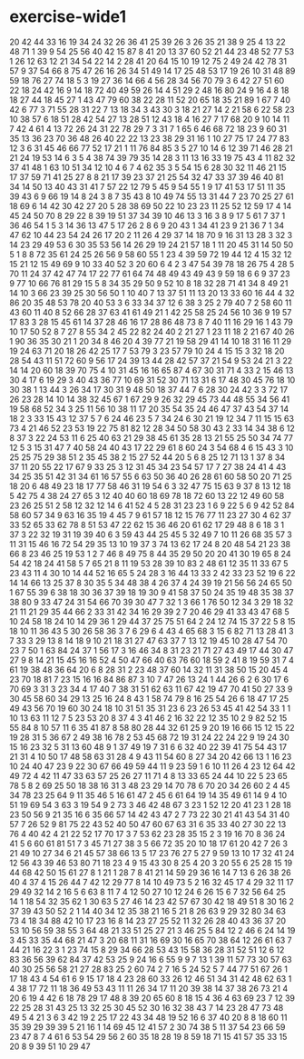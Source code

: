 # exercise-wide1
20
42
44
33
16
19
34
24
32
26
36
41
25
39
26
3
26
35
21
38
9
25
4
13
22
48
71
1
39
9
54
25
56
40
42
15
87
8
41
20
13
37
60
52
21
44
23
48
52
77
53
1
26
12
63
12
21
34
54
22
14
2
28
41
20
64
15
10
19
12
75
2
49
24
42
78
31
57
9
37
54
66
8
75
47
26
16
26
34
51
49
14
17
25
48
53
17
19
26
10
31
48
89
59
18
76
27
74
18
5
3
19
27
36
14
66
4
56
28
34
56
70
79
3
6
42
27
51
60
22
18
24
42
16
9
14
18
72
40
49
59
26
14
4
51
29
2
48
16
80
24
9
16
4
8
18
18
27
44
18
45
27
1
43
47
79
60
38
22
28
11
52
20
65
18
35
21
89
1
67
7
40
42
6
77
3
71
55
28
31
22
7
13
18
34
3
43
30
3
18
21
27
14
2
21
58
6
22
58
23
10
38
57
6
18
51
28
42
54
27
13
28
51
12
43
18
4
16
27
7
17
68
20
9
10
14
11
7
42
4
61
4
13
72
26
24
31
22
78
29
7
3
31
7
1
65
6
46
68
72
18
23
9
60
31
35
13
36
23
70
36
48
26
40
22
22
13
23
38
29
31
16
1
10
27
75
17
24
77
83
12
3
6
31
45
46
66
77
52
17
21
1
11
76
84
85
3
5
27
10
14
6
12
39
71
46
28
21
21
24
19
53
14
6
3
5
4
38
74
39
79
35
14
28
3
11
13
16
33
19
75
43
4
11
82
32
37
41
48
1
63
10
51
34
12
10
4
6
7
4
62
35
3
5
54
15
6
28
30
32
11
46
21
15
17
37
59
71
41
25
27
8
8
21
17
39
23
37
21
25
54
32
47
33
37
39
46
40
81
34
14
50
13
40
43
31
41
7
57
22
12
79
5
45
9
54
55
1
9
17
41
53
17
51
11
35
39
43
6
9
66
19
14
8
24
3
8
7
35
43
8
10
49
74
55
13
31
44
7
23
70
25
27
61
18
69
6
14
42
30
42
27
20
5
28
38
69
50
22
10
23
23
11
25
52
12
59
17
4
14
45
24
50
70
8
29
22
8
39
19
51
37
34
39
10
46
13
3
16
3
8
9
17
5
61
7
37
1
36
46
54
1
5
3
14
36
13
47
5
17
26
2
8
6
9
20
43
1
34
41
23
9
21
36
7
1
34
47
62
10
44
23
54
24
26
17
20
2
11
26
4
29
37
14
18
70
9
16
31
13
28
3
32
3
14
23
29
49
53
6
30
35
53
56
14
26
29
19
24
21
57
18
1
11
20
45
31
14
50
50
5
1
8
8
72
35
61
24
25
26
56
9
58
60
55
1
23
4
39
59
72
19
44
12
4
15
32
12
15
21
12
15
49
69
9
10
33
40
52
3
20
60
6
4
2
3
47
54
39
78
18
26
75
4
28
5
70
11
24
37
42
47
74
17
22
77
61
64
74
48
49
43
49
43
9
59
18
6
6
9
37
23
9
77
10
66
76
81
29
15
5
8
34
35
29
50
9
52
10
8
18
32
28
71
41
34
8
49
21
14
10
3
66
23
39
25
30
56
50
1
10
40
7
13
37
51
11
13
20
13
33
60
16
44
4
32
86
20
35
48
53
78
20
40
53
3
6
33
34
37
12
6
38
3
25
2
79
40
7
2
58
60
11
43
60
11
40
8
52
66
28
37
63
41
61
49
21
1
42
25
58
25
24
56
10
36
9
19
57
17
83
3
28
15
45
61
14
37
28
46
16
17
28
86
48
73
8
7
40
11
16
29
16
1
43
79
10
17
50
52
8
7
27
8
55
34
2
45
22
82
24
40
2
21
27
1
23
11
18
2
21
67
40
26
1
90
36
35
30
21
1
20
34
8
46
20
4
39
77
21
19
58
29
41
14
10
18
31
16
11
29
19
24
63
71
20
18
26
42
25
17
7
53
79
3
23
57
79
10
24
4
15
15
3
32
18
20
28
54
43
11
51
72
60
9
56
17
24
39
13
44
28
42
57
37
21
54
9
53
24
21
3
22
14
14
20
60
18
39
70
75
4
10
31
45
16
16
65
87
4
67
30
31
71
4
33
2
15
46
13
30
4
17
6
19
29
3
40
43
36
77
10
69
31
52
30
71
13
31
6
17
48
30
45
76
18
10
30
38
1
13
44
3
26
34
17
30
31
9
48
50
18
37
44
7
6
28
30
24
42
3
3
72
17
26
23
28
14
10
14
38
32
45
67
1
67
29
9
26
32
29
45
73
44
48
55
34
56
41
19
58
68
52
34
3
25
11
56
10
38
11
17
20
35
54
35
24
46
47
37
43
54
37
14
18
2
3
33
15
43
12
37
5
7
6
24
46
23
5
7
34
24
6
30
21
19
12
34
7
11
15
15
63
73
4
21
46
52
23
53
19
22
75
81
82
12
28
34
50
58
30
43
2
33
14
34
38
6
12
8
37
3
22
24
53
11
6
25
40
63
21
29
38
45
61
35
28
13
21
55
25
50
34
74
77
12
5
3
15
31
47
7
40
58
24
40
43
17
22
29
61
8
60
24
3
54
68
4
6
15
43
3
10
25
25
75
29
38
51
2
35
45
38
2
15
27
52
44
20
5
6
8
25
12
71
13
1
37
8
34
37
11
20
55
22
17
67
9
33
25
3
12
31
45
34
23
54
57
17
7
27
38
24
41
4
43
34
25
35
51
42
31
34
61
16
57
55
6
63
50
36
40
26
28
61
60
58
50
20
71
25
18
20
6
48
49
23
18
17
77
58
46
31
19
54
6
3
32
47
75
15
63
9
37
8
13
12
18
5
42
75
4
38
24
27
65
3
12
40
40
60
18
69
78
18
72
60
13
22
12
49
60
58
23
26
25
51
2
58
12
32
12
14
6
41
52
4
5
28
31
23
23
1
6
9
22
5
6
9
42
52
84
58
60
57
34
9
63
16
35
19
4
45
7
9
61
57
18
12
15
76
77
11
23
27
30
4
62
37
33
52
65
33
62
78
8
51
53
47
22
62
15
36
46
20
61
62
17
29
48
8
6
18
3
1
37
3
22
32
19
31
19
39
40
6
3
59
43
44
25
45
5
32
49
7
10
11
26
68
35
57
3
11
31
15
46
16
72
54
29
35
13
10
19
37
3
74
13
62
17
24
8
20
48
54
21
23
38
66
8
23
46
25
19
53
1
2
7
46
8
49
75
8
44
35
29
50
20
20
41
30
19
65
8
24
54
42
18
24
41
58
5
7
65
21
8
11
19
53
28
39
10
83
2
48
61
12
35
11
33
67
5
23
43
11
4
30
10
14
44
52
16
65
5
24
28
3
16
44
13
33
2
42
33
23
52
19
6
22
14
14
66
13
25
37
8
30
35
5
34
48
38
4
26
37
4
24
39
19
21
56
56
24
65
50
1
67
55
39
6
38
18
30
36
37
39
18
19
30
9
41
58
37
50
24
35
19
48
35
38
37
38
80
9
33
47
24
31
54
66
70
39
30
47
7
32
1
3
66
1
76
50
12
34
3
29
18
32
21
11
21
29
35
44
66
2
33
31
42
34
16
29
39
2
7
20
46
29
41
33
43
47
68
5
10
24
58
18
24
10
14
29
36
1
29
44
37
25
75
51
64
2
24
12
74
15
37
22
5
8
15
18
10
11
36
43
5
30
26
58
36
3
7
6
29
6
4
43
4
65
68
3
15
6
82
71
13
28
41
3
7
33
3
29
13
8
14
18
9
10
21
18
31
27
47
63
37
7
13
12
19
45
10
28
47
54
70
23
7
50
1
63
84
24
37
1
56
17
3
16
46
34
8
31
23
21
71
27
43
49
17
44
30
47
27
9
8
14
21
15
45
16
16
52
4
50
47
66
40
63
76
60
18
59
2
41
8
19
59
31
7
4
61
19
38
48
36
64
20
6
8
28
31
2
23
48
37
60
14
32
11
31
38
50
15
20
45
4
23
70
18
81
7
23
15
16
16
84
86
87
3
10
7
47
26
13
24
1
44
26
6
2
6
30
17
6
70
69
3
31
3
23
34
4
17
40
7
38
31
51
62
63
11
67
42
19
47
70
41
50
27
33
9
30
45
58
60
34
29
13
25
16
24
8
43
1
58
74
79
8
16
25
54
26
6
18
47
17
25
49
43
56
70
19
60
30
24
18
10
31
51
35
31
23
6
23
26
53
45
41
42
54
33
1
1
10
13
63
11
12
7
5
23
53
20
8
37
4
3
41
46
2
16
32
22
12
35
10
2
9
82
52
15
55
84
8
10
57
11
6
35
41
87
8
58
80
28
44
32
61
25
9
20
19
16
66
15
12
15
22
19
28
31
5
36
67
2
49
38
16
78
2
53
45
68
72
19
31
24
22
24
22
9
19
24
30
15
16
23
32
5
31
13
60
48
9
1
37
49
19
7
31
6
6
32
40
22
39
41
75
54
43
17
21
31
4
10
50
17
48
58
63
31
28
4
9
43
11
54
60
8
27
34
20
42
66
13
1
16
23
10
24
40
47
23
9
22
30
67
66
49
59
44
11
9
23
59
1
6
10
11
26
4
23
12
64
42
49
72
4
42
11
47
33
63
57
25
26
27
11
71
4
8
13
33
65
24
44
10
22
5
23
65
78
5
8
2
69
25
50
18
38
16
31
3
48
23
29
14
70
78
6
70
20
34
26
60
2
4
45
34
78
23
25
64
9
11
35
46
5
16
61
47
2
45
6
61
64
19
14
35
49
61
14
9
4
10
51
19
69
54
3
63
3
19
54
9
2
73
3
46
42
48
67
3
23
1
52
12
20
41
23
1
28
18
23
50
56
9
21
35
16
6
35
66
57
14
42
43
47
2
7
73
22
30
21
41
43
54
31
40
57
7
26
52
9
81
75
22
43
52
40
50
47
60
67
63
31
6
35
33
40
27
30
22
13
76
4
40
42
4
21
22
52
17
70
17
3
7
53
62
23
28
35
15
2
3
19
16
70
8
36
24
41
5
6
60
61
81
51
7
3
45
71
27
38
3
5
66
72
35
20
10
18
17
61
20
42
7
26
3
21
49
10
27
34
6
21
45
57
38
66
13
5
17
23
76
27
5
27
9
59
13
10
17
32
41
24
12
56
43
39
46
53
80
71
18
23
4
9
15
43
30
8
25
4
20
3
20
55
6
25
28
15
19
44
68
42
50
15
61
27
8
1
21
1
28
7
8
41
21
14
59
29
36
16
14
7
13
6
26
38
26
40
4
37
4
15
26
44
7
42
12
29
77
8
14
10
49
73
5
2
16
32
45
17
4
29
32
11
17
29
49
32
14
2
16
5
6
63
8
11
7
4
12
50
27
10
12
24
6
26
15
6
7
32
56
64
25
14
1
18
54
32
35
62
1
30
63
5
27
46
14
23
42
57
67
30
42
18
49
51
8
30
16
2
37
39
43
50
52
2
1
14
40
34
12
35
38
21
16
5
21
8
26
63
9
29
32
80
34
63
73
4
18
34
88
42
10
17
23
16
8
14
23
27
25
52
11
32
26
28
40
43
36
37
20
53
10
56
59
38
55
3
64
48
21
33
51
25
27
21
3
46
25
5
84
12
2
46
6
24
14
19
3
45
33
35
44
68
21
47
3
20
68
11
31
16
69
30
16
65
70
38
64
12
26
61
63
7
44
21
16
22
3
1
23
74
15
8
29
34
66
28
53
43
15
58
36
28
31
52
51
12
6
12
83
36
56
39
62
84
37
42
53
25
9
24
16
6
55
9
9
7
13
1
39
11
57
73
30
57
63
40
30
25
56
58
21
27
28
83
25
2
60
74
2
7
16
5
24
52
5
7
44
77
51
67
26
1
17
18
43
4
54
61
6
9
15
17
18
4
23
28
60
33
26
12
46
51
34
31
42
48
62
63
1
4
38
17
72
11
18
36
49
53
43
11
11
26
34
17
11
20
39
38
14
37
38
26
73
21
4
20
6
19
4
42
6
18
78
29
17
48
8
39
20
65
60
8
18
15
4
36
4
63
69
23
7
12
39
22
25
28
31
43
25
13
32
25
30
45
52
30
16
32
38
43
7
14
23
28
47
73
48
49
5
4
21
3
6
3
42
19
2
25
17
22
43
34
48
19
52
16
6
37
40
20
8
8
18
60
11
35
39
29
39
39
5
21
16
1
14
69
45
12
41
57
2
30
74
38
5
11
37
54
23
66
59
23
47
8
7
4
61
6
53
54
29
56
2
60
35
18
28
19
8
59
18
71
15
41
57
35
33
15
20
8
9
39
51
10
29
47
